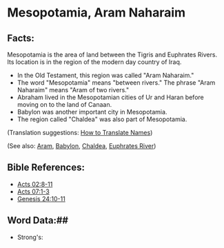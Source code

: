 # Mesopotamia, Aram Naharaim #

## Facts: ##

Mesopotamia is the area of land between the Tigris and Euphrates Rivers. Its location is in the region of the modern day country of Iraq.

* In the Old Testament, this region was called "Aram Naharaim."
* The word "Mesopotamia" means "between rivers." The phrase "Aram Naharaim" means "Aram of two rivers."
* Abraham lived in the Mesopotamian cities of Ur and Haran before moving on to the land of Canaan.
* Babylon was another important city in Mesopotamia.
* The region called "Chaldea" was also part of Mesopotamia.

(Translation suggestions: [How to Translate Names](rc://en/ta/man/translate/translate-names))

(See also: [Aram](../other/aram.md), [Babylon](../other/babylon.md), [Chaldea](../other/chaldeans.md), [Euphrates River](../other/euphrates.md))

## Bible References: ##

* [Acts 02:8-11](rc://en/tn/help/act/02/08)
* [Acts 07:1-3](rc://en/tn/help/act/07/01)
* [Genesis 24:10-11](rc://en/tn/help/gen/24/10)

## Word Data:##

* Strong's: 

